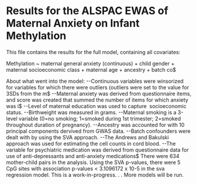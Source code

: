 # Results for the ALSPAC EWAS of Maternal Anxiety on Infant Methylation

This file contains the results for the full model, containing all covariates:

Methylation ~ maternal general anxiety (continuous) + child gender + maternal socioeconomic class + maternal age + ancestry + batch co$

About what went into the model:
--Continuous variables were winsorized for variables for which there were outliers (outliers were set to the value for 3SDs from the m$
--Maternal anxiety was derived from questionnaire items, and score was created that summed the number of items for which anxiety was i$
--Level of maternal education was used to capture  socioeconomic status.
--Birthweight was measured in grams.
--Maternal smoking is a 3-level variable (0=no smoking; 1=smoked during 1st trimester; 2=smoked throughout duration of pregnancy).
--Ancestry was accounted for with 10 principal components dervived from GWAS data.
--Batch confounders were dealt with by using the SVA approach.
--The Andrews and Bakulski approach was used for estimating the cell counts in cord blood.
--The variable for psychiatric medication was derived from questionnaire data for use of anti-depressants and anti-anxiety medications$
There were 634 mother-child pairs in the analysis.
Using the SVA p-values, there were 5 CpG sites with association p-values < 3.1096172 x 10-5 in the sva regression model.
This is a work-in-progress. . .
More models will be run.
